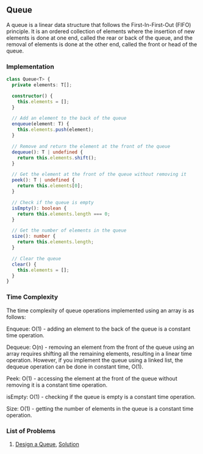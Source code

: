 ## Queue

A queue is a linear data structure that follows the First-In-First-Out (FIFO) principle. It is an ordered collection of elements where the insertion of new elements is done at one end, called the rear or back of the queue, and the removal of elements is done at the other end, called the front or head of the queue.

### Implementation

```ts
class Queue<T> {
  private elements: T[];

  constructor() {
    this.elements = [];
  }

  // Add an element to the back of the queue
  enqueue(element: T) {
    this.elements.push(element);
  }

  // Remove and return the element at the front of the queue
  dequeue(): T | undefined {
    return this.elements.shift();
  }

  // Get the element at the front of the queue without removing it
  peek(): T | undefined {
    return this.elements[0];
  }

  // Check if the queue is empty
  isEmpty(): boolean {
    return this.elements.length === 0;
  }

  // Get the number of elements in the queue
  size(): number {
    return this.elements.length;
  }

  // Clear the queue
  clear() {
    this.elements = [];
  }
}
```

### Time Complexity

The time complexity of queue operations implemented using an array is as follows:

Enqueue: O(1) - adding an element to the back of the queue is a constant time operation.

Dequeue: O(n) - removing an element from the front of the queue using an array requires shifting all the remaining elements, resulting in a linear time operation. However, if you implement the queue using a linked list, the dequeue operation can be done in constant time, O(1).

Peek: O(1) - accessing the element at the front of the queue without removing it is a constant time operation.

isEmpty: O(1) - checking if the queue is empty is a constant time operation.

Size: O(1) - getting the number of elements in the queue is a constant time operation.

### List of Problems

1. [Design a Queue](01-implement-queue/question.md), [Solution](01-implement-queue/queue.ts)
